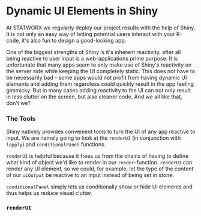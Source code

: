 # Dynamic UI Elements in Shiny

At STATWORX we regularly deploy our project results with the help of Shiny. It is not only an easy way of letting potential users interact with your R-code, it's also fun to design a good-looking app. 

One of the biggest strengths of Shiny is it's inherent reactivity, after all being reactive to user input is a web-applications prime purpose. It is unfortunate that many apps seem to only make use of Shiny's reactivity on the server side while keeping the UI completely static. This does not have to be necessarily bad - some apps would not profit from having dynamic UI elements and adding them regardless could quickly result in the app feeling gimmicky. But in many cases adding reactivity to the UI can not only result in less clutter on the screen, but also cleaner code. And we all like that, don't we? 

### The Tools

Shiny natively provides convenient tools to turn the UI of any app reactive to input. We are namely going to look at the `renderUI` (in conjunction with `lapply`) and `conditionalPanel` functions. 

`renderUI` is helpful because it frees us from the chains of having to define what kind of object we'd like to render in our `render`-function. `renderUI` can render any UI element, so we could, for example, let the type of the content of our `uiOutput` be reactive to an input instead of being set in stone.

`conditionalPanel` simply lets us conditionally show or hide UI elements and thus helps us reduce visual clutter. 

### `renderUI`

